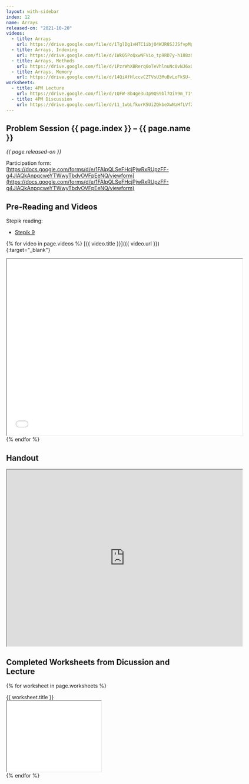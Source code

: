 ```yaml
---
layout: with-sidebar
index: 12
name: Arrays
released-on: "2021-10-20"
videos:
  - title: Arrays
    url: https://drive.google.com/file/d/1TglDg1vHTC1ibjO4WJR8SJJSfvpMp9fC
  - title: Arrays, Indexing
    url: https://drive.google.com/file/d/1WkQ5PoQxwNFVio_tp9RD7y-h188zGKoF
  - title: Arrays, Methods
    url: https://drive.google.com/file/d/1PzrWhXBRerq0oTeVhlnuNc0vNJ6xQW9k
  - title: Arrays, Memory
    url: https://drive.google.com/file/d/14QiAfHlccvCZTVsU3MuBvLoFkSU-_UAo
worksheets:
  - title: 4PM Lecture
    url: https://drive.google.com/file/d/1QFW-8b4ge3u3p9QS9bl7QiY9m_TIYdmI
  - title: 4PM Discussion
    url: https://drive.google.com/file/d/11_1wbLfkurK5UiZQkbeXwNaHfLVfZEkV
---
```



## Problem Session {{ page.index }} – {{ page.name }}

_{{ page.released-on }}_

Participation form: [https://docs.google.com/forms/d/e/1FAIpQLSeFHcjPjwRxRUpzFF-g4JlAQkAnpqcweYTWwyTbdvOVFpEeNQ/viewform](https://docs.google.com/forms/d/e/1FAIpQLSeFHcjPjwRxRUpzFF-g4JlAQkAnpqcweYTWwyTbdvOVFpEeNQ/viewform)

## Pre-Reading and Videos

Stepik reading:
- [Stepik 9](https://stepik.org/lesson/579631/step/1?unit=574281)

{% for video in page.videos %}
[{{ video.title }}]({{ video.url }}){:target="_blank"}

<iframe src="{{ video.url }}/preview" width="640" height="480" allow="autoplay"></iframe>
{% endfor %}

## Handout

<iframe src="https://drive.google.com/file/d/1rxrVoNarZNfsRsKtY7QrG4sOh-XgPbSx/preview" width="640" height="480" allow="autoplay"></iframe>

## Completed Worksheets from Dicussion and Lecture

{% for worksheet in page.worksheets %}
<div class="worksheetBox">
{{ worksheet.title }}
<br>
<iframe src="{{ worksheet.url }}/preview" width="256" height="192" allow="autoplay"></iframe>
</div>
{% endfor %}
